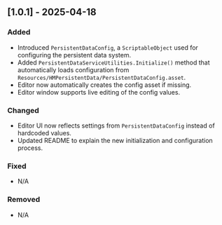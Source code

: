﻿## [1.0.1] - 2025-04-18

### Added
- Introduced `PersistentDataConfig`, a `ScriptableObject` used for configuring the persistent data system.
- Added `PersistentDataServiceUtilities.Initialize()` method that automatically loads configuration from `Resources/HMPersistentData/PersistentDataConfig.asset`.
- Editor now automatically creates the config asset if missing.
- Editor window supports live editing of the config values.

### Changed
- Editor UI now reflects settings from `PersistentDataConfig` instead of hardcoded values.
- Updated README to explain the new initialization and configuration process.

### Fixed
- N/A

### Removed
- N/A